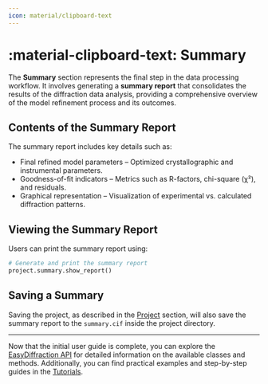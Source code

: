 ```yaml
---
icon: material/clipboard-text
---
```


# :material-clipboard-text: Summary

The **Summary** section represents the final step in the data processing
workflow. It involves generating a **summary report** that consolidates the
results of the diffraction data analysis, providing a comprehensive overview of
the model refinement process and its outcomes.

## Contents of the Summary Report

The summary report includes key details such as:

- Final refined model parameters – Optimized crystallographic and instrumental
  parameters.
- Goodness-of-fit indicators – Metrics such as R-factors, chi-square (χ²), and
  residuals.
- Graphical representation – Visualization of experimental vs. calculated
  diffraction patterns.

## Viewing the Summary Report

Users can print the summary report using:

```python
# Generate and print the summary report
project.summary.show_report()
```

<!--
This command will display a structured summary of the analysis results,
including model parameters, fit statistics, and data visualizations.
-->

## Saving a Summary

Saving the project, as described in the [Project](project.md) section, will also
save the summary report to the `summary.cif` inside the project directory.

<!--
## Exporting the Summary Report

EasyDiffraction allows exporting the summary report in various formats for
further analysis and documentation:

- Human-readable text format (.txt)
- CIF format (.cif) for integration with crystallographic databases
- PDF format (.pdf) for easy sharing and publication
-->

---

Now that the initial user guide is complete, you can explore the
[EasyDiffraction API](../../api-reference/index.md) for detailed information on
the available classes and methods. Additionally, you can find practical examples
and step-by-step guides in the [Tutorials](../../tutorials/index.md).
